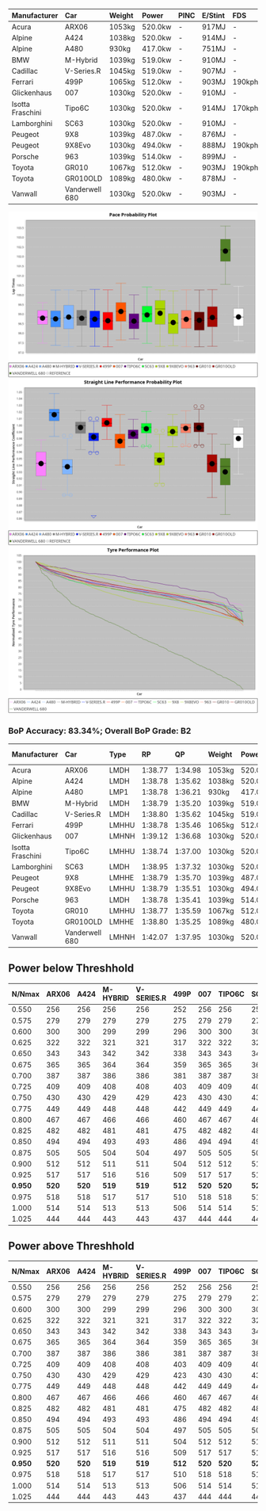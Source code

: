 | Manufacturer     | Car            | Weight | Power   | PINC    | E/Stint | FDS     |
|:-|:-|:-|:-|:-|:-|:-|
| Acura            | ARX06          | 1053kg | 520.0kw |    -    | 917MJ   |    -    |
| Alpine           | A424           | 1038kg | 520.0kw |    -    | 914MJ   |    -    |
| Alpine           | A480           | 930kg  | 417.0kw |    -    | 751MJ   |    -    |
| BMW              | M-Hybrid       | 1039kg | 519.0kw |    -    | 910MJ   |    -    |
| Cadillac         | V-Series.R     | 1045kg | 519.0kw |    -    | 907MJ   |    -    |
| Ferrari          | 499P           | 1065kg | 512.0kw |    -    | 903MJ   | 190kph  |
| Glickenhaus      | 007            | 1030kg | 520.0kw |    -    | 910MJ   |    -    |
| Isotta Fraschini | Tipo6C         | 1030kg | 520.0kw |    -    | 914MJ   | 170kph  |
| Lamborghini      | SC63           | 1030kg | 520.0kw |    -    | 910MJ   |    -    |
| Peugeot          | 9X8            | 1039kg | 487.0kw |    -    | 876MJ   |    -    |
| Peugeot          | 9X8Evo         | 1030kg | 494.0kw |    -    | 888MJ   | 190kph  |
| Porsche          | 963            | 1039kg | 514.0kw |    -    | 899MJ   |    -    |
| Toyota           | GR010          | 1067kg | 512.0kw |    -    | 903MJ   | 190kph  |
| Toyota           | GR010OLD       | 1089kg | 480.0kw |    -    | 878MJ   |    -    |
| Vanwall          | Vanderwell 680 | 1030kg | 520.0kw |    -    | 903MJ   |    -    |

![PACECHART](./IMG/AUTO.png)
![STRAIGHTLINEPERFORMANCECHART](./IMG/AUTO_sp.png)
![TYREPERFORMANCECHART](./IMG/AUTO_tw.png)

### BoP Accuracy: 83.34%; Overall BoP Grade: B2
| Manufacturer     | Car            | Type  | RP      | QP      | Weight | Power¹  | Threshhold | PINC    | Power²   | E/Stint | AVG Vmax  | FDS     | RDLC | L/Stint | BOP-Grade | Model Accuracy | Model Points | Match%  | SimDiff |
|:-|:-|:-|:-|:-|:-|:-|:-|:-|:-|:-|:-|:-|:-|:-|:-|:-|:-|:-|:-|
| Acura            | ARX06          | LMDH  | 1:38.77 | 1:34.98 | 1053kg | 520.0kw | 0.0kph     |    -    | 520.00kw |  917MJ  | 302.24kph |    -    | 1.01 | 29      | +D1       | 100.00%        | 995          | 68.73%  | #       |
| Alpine           | A424           | LMDH  | 1:38.78 | 1:35.62 | 1038kg | 520.0kw | 0.0kph     |    -    | 520.00kw |  914MJ  | 314.60kph |    -    | 1.01 | 29      | -A2       | 86.43%         | 618          | 94.27%  | #       |
| Alpine           | A480           | LMP1  | 1:38.78 | 1:36.21 |  930kg | 417.0kw | 0.0kph     |    -    | 417.00kw |  751MJ  | 297.94kph |    -    | 1.00 | 27      | ~A1       | 68.63%         | 967          | 100.00% | ±0.66s  |
| BMW              | M-Hybrid       | LMDH  | 1:38.79 | 1:35.20 | 1039kg | 519.0kw | 0.0kph     |    -    | 519.00kw |  910MJ  | 311.38kph |    -    | 1.01 | 29      | -B1       | 93.77%         | 1672         | 89.70%  | #       |
| Cadillac         | V-Series.R     | LMDH  | 1:38.80 | 1:35.62 | 1045kg | 519.0kw | 0.0kph     |    -    | 519.00kw |  907MJ  | 307.68kph |    -    | 1.01 | 29      | ~A1       | 83.12%         | 1921         | 97.54%  | ±0.82s  |
| Ferrari          | 499P           | LMHHU | 1:38.78 | 1:35.46 | 1065kg | 512.0kw | 0.0kph     |    -    | 512.00kw |  903MJ  | 310.13kph | 190kph  | 1.02 | 29      | ~A1       | 69.49%         | 1950         | 100.00% | ±1.38s  |
| Glickenhaus      | 007            | LMHNH | 1:39.12 | 1:36.68 | 1030kg | 520.0kw | 0.0kph     |    -    | 520.00kw |  910MJ  | 308.81kph |    -    | 0.96 | 29      | ~A1       | 89.50%         | 1518         | 100.00% | ±0.32s  |
| Isotta Fraschini | Tipo6C         | LMHHU | 1:38.74 | 1:37.00 | 1030kg | 520.0kw | 0.0kph     |    -    | 520.00kw |  914MJ  | 310.50kph | 170kph  | 1.08 | 29      | +C2       | 73.56%         | 64           | 73.11%  | #       |
| Lamborghini      | SC63           | LMDH  | 1:38.95 | 1:37.32 | 1030kg | 520.0kw | 0.0kph     |    -    | 520.00kw |  910MJ  | 311.56kph |    -    | 1.06 | 29      | +A2       | 95.82%         | 459          | 93.83%  | #       |
| Peugeot          | 9X8            | LMHHE | 1:38.79 | 1:35.70 | 1039kg | 487.0kw | 0.0kph     |    -    | 487.00kw |  876MJ  | 299.62kph |    -    | 1.02 | 29      | -A2       | 88.75%         | 2383         | 93.84%  | ±1.38s  |
| Peugeot          | 9X8Evo         | LMHHU | 1:38.79 | 1:35.51 | 1030kg | 494.0kw | 0.0kph     |    -    | 494.00kw |  888MJ  | 308.19kph | 190kph  | 1.02 | 29      | ~A1       | 66.97%         | 221          | 100.00% | #       |
| Porsche          | 963            | LMDH  | 1:38.78 | 1:35.41 | 1039kg | 514.0kw | 0.0kph     |    -    | 514.00kw |  899MJ  | 310.26kph |    -    | 1.01 | 29      | ~A1       | 81.02%         | 5243         | 97.78%  | ±0.89s  |
| Toyota           | GR010          | LMHHU | 1:38.77 | 1:35.59 | 1067kg | 512.0kw | 0.0kph     |    -    | 512.00kw |  903MJ  | 308.63kph | 190kph  | 1.02 | 29      | ~A1       | 73.70%         | 2701         | 100.00% | ±1.59s  |
| Toyota           | GR010OLD       | LMHHE | 1:38.80 | 1:35.25 | 1089kg | 480.0kw | 0.0kph     |    -    | 480.00kw |  878MJ  | 296.00kph |    -    | 1.01 | 29      | -B1       | 99.03%         | 1536         | 89.14%  | ±0.61s  |
| Vanwall          | Vanderwell 680 | LMHNH | 1:42.07 | 1:37.95 | 1030kg | 520.0kw | 0.0kph     |    -    | 520.00kw |  903MJ  | 301.43kph |    -    | 1.01 | 29      | +Ω2       | 97.01%         | 649          | -47.81% | ±1.00s  |

## Power below Threshhold
| N/Nmax    | ARX06   | A424    | M-HYBRID | V-SERIES.R | 499P    | 007     | TIPO6C  | SC63    | 9X8     | 9X8EVO  | 963     | GR010   | GR010OLD | VANDERWELL 680 | ​     | RPM      | A480    |
|:-|:-|:-|:-|:-|:-|:-|:-|:-|:-|:-|:-|:-|:-|:-|:-|:-|:-|
|  0.550    |  256    |  256    |  256     |  256       |  252    |  256    |  256    |  256    |  240    |  243    |  253    |  252    |  236     |  256           |  ​    |   --     |   -     |
|  0.575    |  279    |  279    |  279     |  279       |  275    |  279    |  279    |  279    |  262    |  266    |  276    |  275    |  258     |  279           |  ​    |   --     |   -     |
|  0.600    |  300    |  300    |  299     |  299       |  296    |  300    |  300    |  300    |  281    |  285    |  297    |  296    |  277     |  300           |  ​    |   --     |   -     |
|  0.625    |  322    |  322    |  321     |  321       |  317    |  322    |  322    |  322    |  301    |  305    |  318    |  317    |  297     |  322           |  ​    |   --     |   -     |
|  0.650    |  343    |  343    |  342     |  342       |  338    |  343    |  343    |  343    |  322    |  326    |  339    |  338    |  317     |  343           |  ​    |   --     |   -     |
|  0.675    |  365    |  365    |  364     |  364       |  359    |  365    |  365    |  365    |  342    |  347    |  361    |  359    |  337     |  365           |  ​    |   --     |   -     |
|  0.700    |  387    |  387    |  386     |  386       |  381    |  387    |  387    |  387    |  363    |  368    |  383    |  381    |  358     |  387           |  ​    |   --     |   -     |
|  0.725    |  409    |  409    |  408     |  408       |  403    |  409    |  409    |  409    |  383    |  389    |  404    |  403    |  378     |  409           |  ​    |   --     |   -     |
|  0.750    |  430    |  430    |  429     |  429       |  423    |  430    |  430    |  430    |  403    |  408    |  425    |  423    |  397     |  430           |  ​    |   --     |   -     |
|  0.775    |  449    |  449    |  448     |  448       |  442    |  449    |  449    |  449    |  421    |  427    |  444    |  442    |  415     |  449           |  ​    |  5000    |  245    |
|  0.800    |  467    |  467    |  466     |  466       |  460    |  467    |  467    |  467    |  437    |  444    |  462    |  460    |  431     |  467           |  ​    |  5500    |  289    |
|  0.825    |  482    |  482    |  481     |  481       |  475    |  482    |  482    |  482    |  452    |  458    |  477    |  475    |  445     |  482           |  ​    |  6000    |  323    |
|  0.850    |  494    |  494    |  493     |  493       |  486    |  494    |  494    |  494    |  463    |  469    |  488    |  486    |  456     |  494           |  ​    |  6500    |  365    |
|  0.875    |  505    |  505    |  504     |  504       |  497    |  505    |  505    |  505    |  473    |  479    |  499    |  497    |  466     |  505           |  ​    |  7000    |  408    |
|  0.900    |  512    |  512    |  511     |  511       |  504    |  512    |  512    |  512    |  479    |  486    |  506    |  504    |  472     |  512           |  ​    |  7500    |  418    |
|  0.925    |  517    |  517    |  516     |  516       |  509    |  517    |  517    |  517    |  484    |  491    |  511    |  509    |  477     |  517           |  ​    |  8000    |  414    |
| **0.950** | **520** | **520** | **519**  | **519**    | **512** | **520** | **520** | **520** | **487** | **494** | **514** | **512** | **480**  | **520**        | **​** | **8500** | **417** |
|  0.975    |  518    |  518    |  517     |  517       |  510    |  518    |  518    |  518    |  485    |  492    |  512    |  510    |  478     |  518           |  ​    |  9000    |  209    |
|  1.000    |  514    |  514    |  513     |  513       |  506    |  514    |  514    |  514    |  482    |  489    |  508    |  506    |  475     |  514           |  ​    |   --     |   -     |
|  1.025    |  444    |  444    |  443     |  443       |  437    |  444    |  444    |  444    |  416    |  422    |  439    |  437    |  410     |  444           |  ​    |   --     |   -     |

## Power above Threshhold
| N/Nmax    | ARX06   | A424    | M-HYBRID | V-SERIES.R | 499P    | 007     | TIPO6C  | SC63    | 9X8     | 9X8EVO  | 963     | GR010   | GR010OLD | VANDERWELL 680 | ​     | RPM      | A480    |
|:-|:-|:-|:-|:-|:-|:-|:-|:-|:-|:-|:-|:-|:-|:-|:-|:-|:-|
|  0.550    |  256    |  256    |  256     |  256       |  252    |  256    |  256    |  256    |  240    |  243    |  253    |  252    |  236     |  256           |  ​    |   --     |   -     |
|  0.575    |  279    |  279    |  279     |  279       |  275    |  279    |  279    |  279    |  262    |  266    |  276    |  275    |  258     |  279           |  ​    |   --     |   -     |
|  0.600    |  300    |  300    |  299     |  299       |  296    |  300    |  300    |  300    |  281    |  285    |  297    |  296    |  277     |  300           |  ​    |   --     |   -     |
|  0.625    |  322    |  322    |  321     |  321       |  317    |  322    |  322    |  322    |  301    |  305    |  318    |  317    |  297     |  322           |  ​    |   --     |   -     |
|  0.650    |  343    |  343    |  342     |  342       |  338    |  343    |  343    |  343    |  322    |  326    |  339    |  338    |  317     |  343           |  ​    |   --     |   -     |
|  0.675    |  365    |  365    |  364     |  364       |  359    |  365    |  365    |  365    |  342    |  347    |  361    |  359    |  337     |  365           |  ​    |   --     |   -     |
|  0.700    |  387    |  387    |  386     |  386       |  381    |  387    |  387    |  387    |  363    |  368    |  383    |  381    |  358     |  387           |  ​    |   --     |   -     |
|  0.725    |  409    |  409    |  408     |  408       |  403    |  409    |  409    |  409    |  383    |  389    |  404    |  403    |  378     |  409           |  ​    |   --     |   -     |
|  0.750    |  430    |  430    |  429     |  429       |  423    |  430    |  430    |  430    |  403    |  408    |  425    |  423    |  397     |  430           |  ​    |   --     |   -     |
|  0.775    |  449    |  449    |  448     |  448       |  442    |  449    |  449    |  449    |  421    |  427    |  444    |  442    |  415     |  449           |  ​    |  5000    |  245    |
|  0.800    |  467    |  467    |  466     |  466       |  460    |  467    |  467    |  467    |  437    |  444    |  462    |  460    |  431     |  467           |  ​    |  5500    |  289    |
|  0.825    |  482    |  482    |  481     |  481       |  475    |  482    |  482    |  482    |  452    |  458    |  477    |  475    |  445     |  482           |  ​    |  6000    |  323    |
|  0.850    |  494    |  494    |  493     |  493       |  486    |  494    |  494    |  494    |  463    |  469    |  488    |  486    |  456     |  494           |  ​    |  6500    |  365    |
|  0.875    |  505    |  505    |  504     |  504       |  497    |  505    |  505    |  505    |  473    |  479    |  499    |  497    |  466     |  505           |  ​    |  7000    |  408    |
|  0.900    |  512    |  512    |  511     |  511       |  504    |  512    |  512    |  512    |  479    |  486    |  506    |  504    |  472     |  512           |  ​    |  7500    |  418    |
|  0.925    |  517    |  517    |  516     |  516       |  509    |  517    |  517    |  517    |  484    |  491    |  511    |  509    |  477     |  517           |  ​    |  8000    |  414    |
| **0.950** | **520** | **520** | **519**  | **519**    | **512** | **520** | **520** | **520** | **487** | **494** | **514** | **512** | **480**  | **520**        | **​** | **8500** | **417** |
|  0.975    |  518    |  518    |  517     |  517       |  510    |  518    |  518    |  518    |  485    |  492    |  512    |  510    |  478     |  518           |  ​    |  9000    |  209    |
|  1.000    |  514    |  514    |  513     |  513       |  506    |  514    |  514    |  514    |  482    |  489    |  508    |  506    |  475     |  514           |  ​    |   --     |   -     |
|  1.025    |  444    |  444    |  443     |  443       |  437    |  444    |  444    |  444    |  416    |  422    |  439    |  437    |  410     |  444           |  ​    |   --     |   -     |
